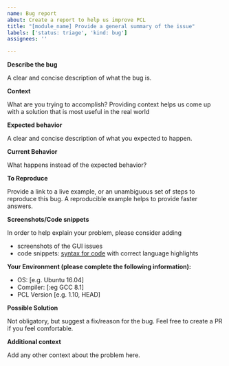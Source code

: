 ```yaml
---
name: Bug report
about: Create a report to help us improve PCL
title: "[module_name] Provide a general summary of the issue"
labels: ['status: triage', 'kind: bug']
assignees: ''

---
```


<!--- WARNING: This is an issue tracker. Before opening a new issue make sure you read https://github.com/PointCloudLibrary/pcl/blob/master/CONTRIBUTING.md#using-the-issue-tracker. -->
**Describe the bug**

A clear and concise description of what the bug is.

**Context**

What are you trying to accomplish? Providing context helps us come up with a solution that is most useful in the real world

**Expected behavior**

A clear and concise description of what you expected to happen.

**Current Behavior**

What happens instead of the expected behavior?

**To Reproduce**

Provide a link to a live example, or an unambiguous set of steps to reproduce this bug. A reproducible example helps to provide faster answers.

**Screenshots/Code snippets**

In order to help explain your problem, please consider adding
* screenshots of the GUI issues
* code snippets: [syntax for code](https://github.com/adam-p/markdown-here/wiki/Markdown-Cheatsheet#code) with correct language highlights

**Your Environment (please complete the following information):**

 - OS: [e.g. Ubuntu 16.04]
 - Compiler: [:eg GCC 8.1]
 - PCL Version [e.g. 1.10, HEAD]

**Possible Solution**

Not obligatory, but suggest a fix/reason for the bug. Feel free to create a PR if you feel comfortable.

**Additional context**

Add any other context about the problem here.

